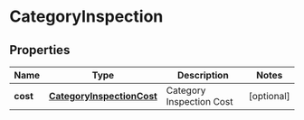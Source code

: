 
# CategoryInspection

## Properties
Name | Type | Description | Notes
------------ | ------------- | ------------- | -------------
**cost** | [**CategoryInspectionCost**](CategoryInspectionCost.md) | Category Inspection Cost |  [optional]



